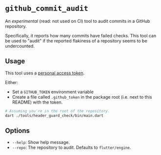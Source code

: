 # `github_commit_audit`

An _experimental_ (read: not used on CI) tool to audit commits in a GitHub
repository.

Specifically, it reports how many commits have failed checks. This tool can be
used to "audit" if the reported flakiness of a repository seems to be
undercounted.

## Usage

This tool uses a [personal access token](https://docs.github.com/en/github/authenticating-to-github/creating-a-personal-access-token).

Either:

- Set a `GITHUB_TOKEN` environment variable
- Create a file called `.github_token` in the package root (i.e. next to this
  README) with the token.

```bash
# Assuming you're in the root of the repository.
dart ./tools/header_guard_check/bin/main.dart
```

## Options

- `--help`: Show help message.
- `--repo`: The repository to audit. Defaults to `flutter/engine`.
